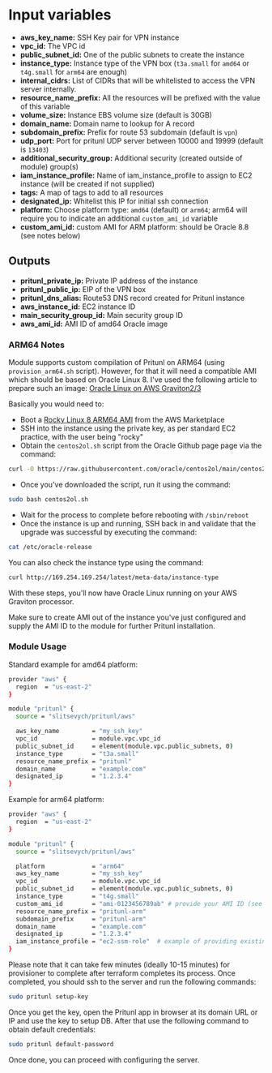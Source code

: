 # Input variables

- **aws_key_name:** SSH Key pair for VPN instance
- **vpc_id:** The VPC id
- **public_subnet_id:** One of the public subnets to create the instance
- **instance_type:** Instance type of the VPN box (`t3a.small` for `amd64` or `t4g.small` for `arm64` are enough)
- **internal_cidrs:** List of CIDRs that will be whitelisted to access the VPN server internally.
- **resource_name_prefix:** All the resources will be prefixed with the value of this variable
- **volume_size:** Instance EBS volume size (default is 30GB)
- **domain_name:** Domain name to lookup for A record
- **subdomain_prefix:** Prefix for route 53 subdomain (default is `vpn`)
- **udp_port:** Port for pritunl UDP server between 10000 and 19999 (default is `13403`)
- **additional_security_group:** Additional security (created outside of module) group(s)
- **iam_instance_profile:** Name of iam_instance_profile to assign to EC2 instance (will be created if not supplied)
- **tags:** A map of tags to add to all resources
- **designated_ip:** Whitelist this IP for initial ssh connection
- **platform:** Choose platform type: `amd64` (default) or `arm64`; arm64 will require you to indicate an additional `custom_ami_id` variable
- **custom_ami_id:** custom AMI for ARM platform: should be Oracle 8.8 (see notes below)

## Outputs

- **pritunl_private_ip:** Private IP address of the instance
- **pritunl_public_ip:** EIP of the VPN box
- **pritunl_dns_alias:** Route53 DNS record created for Pritunl instance
- **aws_instance_id:** EC2 instance ID
- **main_security_group_id:** Main security group ID
- **aws_ami_id:** AMI ID of amd64 Oracle image

### ARM64 Notes

Module supports custom compilation of Pritunl on ARM64 (using `provision_arm64.sh` script).
However, for that it will need a compatible AMI which should be based on Oracle Linux 8.
I've used the following article to prepare such an image: [Oracle Linux on AWS Graviton2/3](https://www.linkedin.com/pulse/oracle-linux-aws-graviton23-orlando-andico)

Basically you would need to:

- Boot a [Rocky Linux 8 ARM64 AMI](https://aws.amazon.com/marketplace/pp/prodview-uzg6o44ep3ugw) from the AWS Marketplace
- SSH into the instance using the private key, as per standard EC2 practice, with the user being "rocky"
- Obtain the `centos2ol.sh` script from the Oracle Github page page via the command:
  
```bash
curl -O https://raw.githubusercontent.com/oracle/centos2ol/main/centos2ol.sh
```

- Once you've downloaded the script, run it using the command:
  
```bash
sudo bash centos2ol.sh
```

- Wait for the process to complete before rebooting with `/sbin/reboot`
- Once the instance is up and running, SSH back in and validate that the upgrade was successful by executing the command:

```bash
cat /etc/oracle-release
```

You can also check the instance type using the command:

```bash
curl http://169.254.169.254/latest/meta-data/instance-type
```

With these steps, you'll now have Oracle Linux running on your AWS Graviton processor.

Make sure to create AMI out of the instance you've just configured and supply the AMI ID to the module for further Pritunl installation.

### Module Usage

Standard example for amd64 platform:

```bash
provider "aws" {
  region  = "us-east-2"
}

module "pritunl" {
  source = "slitsevych/pritunl/aws"

  aws_key_name         = "my_ssh_key"
  vpc_id               = module.vpc.vpc_id
  public_subnet_id     = element(module.vpc.public_subnets, 0)
  instance_type        = "t3a.small"
  resource_name_prefix = "pritunl"
  domain_name          = "example.com"
  designated_ip        = "1.2.3.4"
}
```

Example for arm64 platform:

```bash
provider "aws" {
  region  = "us-east-2"
}

module "pritunl" {
  source = "slitsevych/pritunl/aws"

  platform             = "arm64"
  aws_key_name         = "my_ssh_key"
  vpc_id               = module.vpc.vpc_id
  public_subnet_id     = element(module.vpc.public_subnets, 0)
  instance_type        = "t4g.small"
  custom_ami_id        = "ami-0123456789ab" # provide your AMI ID (see ARM64 Notes)
  resource_name_prefix = "pritunl-arm"
  subdomain_prefix     = "pritunl-arm"
  domain_name          = "example.com"
  designated_ip        = "1.2.3.4"
  iam_instance_profile = "ec2-ssm-role"  # example of providing existing IAM instance profile
}
```

Please note that it can take few minutes (ideally 10-15 minutes) for provisioner to complete after terraform completes its process.
Once completed, you should ssh to the server and run the following commands:

```bash
sudo pritunl setup-key
```

Once you get the key, open the Pritunl app in browser at its domain URL or IP and use the key to setup DB.
After that use the following command to obtain default credentials:

```bash
sudo pritunl default-password
```

Once done, you can proceed with configuring the server.
